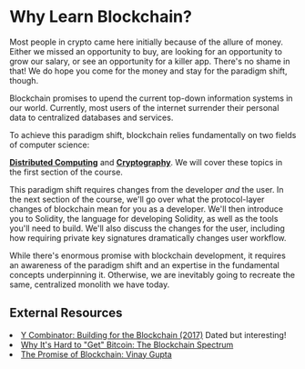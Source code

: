 <h1>Why Learn Blockchain?</h1>
<p>
  Most people in crypto came here initially because of the allure of money. Either we missed an opportunity to buy, are looking for an opportunity to grow our salary, or see an opportunity for a killer app. There's no shame in that! We do hope you come for the money and stay for the paradigm shift, though.

</p>

<p>
  Blockchain promises to upend the current top-down information systems in our world. Currently, most users of the internet surrender their personal data to centralized databases and services.

</p>

<p>

  To achieve this paradigm shift, blockchain relies fundamentally on two fields of computer science: 
  
  <a href="https://en.wikipedia.org/wiki/Distributed_computing" target="_blank"><b>Distributed Computing</b></a> and <a href="https://en.wikipedia.org/wiki/Cryptography" target="_blank"><b>Cryptography</b></a>. We will cover these topics in the first section of the course. 

</p>

<p>

  This paradigm shift requires changes from the developer <i>and</i> the user. In the next section of the course, we'll go over what the protocol-layer changes of blockchain mean for you as a developer. We'll then introduce you to Solidity, the language for developing Solidity, as well as the tools you'll need to build. We'll also discuss the changes for the user, including how requiring private key signatures dramatically changes user workflow. 

</p>

<p>

  While there's enormous promise with blockchain development, it requires an awareness of the paradigm shift and an expertise in the fundamental concepts underpinning it. Otherwise, we are inevitably going to recreate the same, centralized monolith we have today.

</p>

<h2> External Resources </h2>
<li><a href="https://blog.ycombinator.com/building-for-the-blockchain/" target="_blank">Y Combinator: Building for the Blockchain (2017)</a> Dated but interesting!</li>

<li><a href="https://unchained-capital.com/blog/blockchain-spectrum/" target="_blank">Why It's Hard to "Get" Bitcoin: The Blockchain Spectrum</a></li>

<li><a href="https://vimeo.com/161183966" target="_blank" rel="noopener noreferrer">The Promise of Blockchain: Vinay Gupta</a></li>
<p></p>